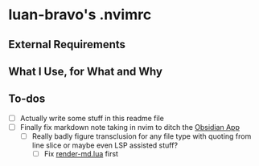 # luan-bravo's .nvimrc

## External Requirements

## What I Use, for What and Why

## To-dos
- [ ] Actually write some stuff in this readme file
- [ ] Finally fix markdown note taking in nvim to ditch the [Obsidian App]()
    - [ ] Really badly figure transclusion for any file type with quoting from line slice or maybe even LSP assisted stuff?
        - [ ] Fix [render-md.lua](./lua/theprimeagen/unused/render-md.lua) first
